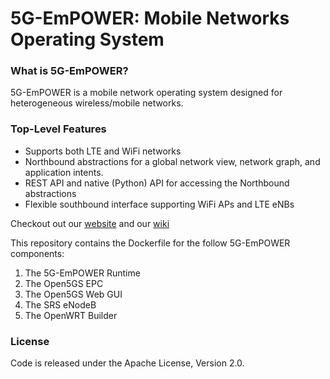 5G-EmPOWER: Mobile Networks Operating System
============================================

### What is 5G-EmPOWER?
5G-EmPOWER is a mobile network operating system designed for heterogeneous wireless/mobile networks.

### Top-Level Features
* Supports both LTE and WiFi networks
* Northbound abstractions for a global network view, network graph, and application intents.
* REST API and native (Python) API for accessing the Northbound abstractions
* Flexible southbound interface supporting WiFi APs and LTE eNBs

Checkout out our [website](http://5g-empower.io/) and our [wiki](https://github.com/5g-empower/5g-empower.github.io/wiki)

This repository contains the Dockerfile for the follow 5G-EmPOWER components:

1. The 5G-EmPOWER Runtime
2. The Open5GS EPC
3. The Open5GS Web GUI
4. The SRS eNodeB
5. The OpenWRT Builder

### License
Code is released under the Apache License, Version 2.0.
